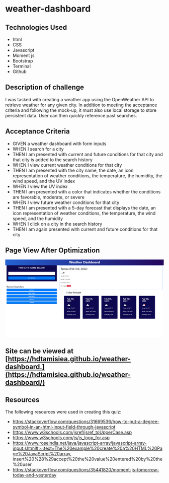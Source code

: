 # weather-dashboard

## Technologies Used

* html
* CSS
* Javascript
* Moment js
* Bootstrap
* Terminal
* Github

## Description of challenge

I was tasked with creating a weather app using the OpenWeather API to retrieve weather for any given city.  In addition to meeting the acceptance criteria and following the mock-up, it must also use local storage to store persistent data.  User can then quickly reference past searches.

##  Acceptance Criteria

* GIVEN a weather dashboard with form inputs
* WHEN I search for a city
* THEN I am presented with current and future conditions for that city and that city is added to the search history
* WHEN I view current weather conditions for that city
* THEN I am presented with the city name, the date, an icon representation of weather conditions, the temperature, the humidity, the wind speed, and the UV index
* WHEN I view the UV index
* THEN I am presented with a color that indicates whether the conditions are favorable, moderate, or severe
* WHEN I view future weather conditions for that city
* THEN I am presented with a 5-day forecast that displays the date, an icon representation of weather conditions, the temperature, the wind speed, and the humidity
* WHEN I click on a city in the search history
* THEN I am again presented with current and future conditions for that city

## Page View After Optimization

![Code-Quiz Landing Page View](/assets/images/page.png)

## Site can be viewed at [https://hdtamisiea.github.io/weather-dashboard.](https://hdtamisiea.github.io/weather-dashboard/)

## Resources

The following resources were used in creating this quiz:

* https://stackoverflow.com/questions/31669536/how-to-put-a-degree-symbol-in-an-html-input-field-through-javascript
* https://www.w3schools.com/jsref/jsref_toUpperCase.asp
* https://www.w3schools.com/js/js_loop_for.asp
* https://www.roseindia.net/java/javascript-array/javascript-array-input.shtml#:~:text=The%20example%20create%20a%20HTML%20Page%20JavaScript%20array,       insert%20%28%29accept%20the%20value%20entered%20by%20the%20user
* https://stackoverflow.com/questions/35441820/moment-js-tomorrow-today-and-yesterday
